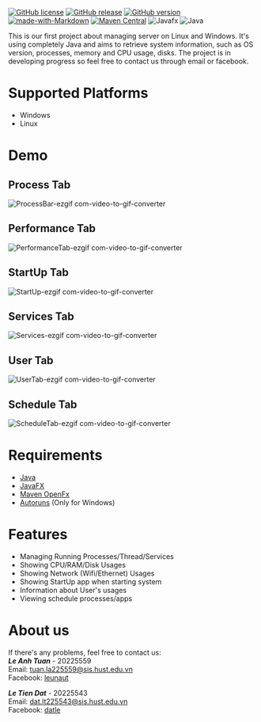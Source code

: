 [![GitHub license](https://img.shields.io/github/license/Naereen/StrapDown.js.svg)](https://github.com/Naereen/StrapDown.js/blob/master/LICENSE)
[![GitHub release](https://img.shields.io/github/release/Naereen/StrapDown.js.svg)](https://GitHub.com/Naereen/StrapDown.js/releases/)
[![GitHub version](https://badge.fury.io/gh/Naereen%2FStrapDown.js.svg)](https://github.com/Naereen/StrapDown.js)
[![made-with-Markdown](https://img.shields.io/badge/Made%20with-Markdown-1f425f.svg)](http://commonmark.org)
[![Maven Central](https://img.shields.io/maven-central/v/com.github.oshi/oshi-core.svg?label=Maven%20Central)](https://central.sonatype.com/search?namespace=com.github.oshi&sort=name)
![Javafx](https://img.shields.io/badge/javafx-%23FF0000.svg?style=for-the-badge&logo=javafx&logoColor=white)
![Java](https://img.shields.io/badge/java-%23ED8B00.svg?style=for-the-badge&logo=openjdk&logoColor=white)

This is our first project about managing server on Linux and Windows. It's using completely Java and aims to retrieve system information, such as OS version, processes, memory and CPU usage, disks. The project is in developing progress so feel free to contact us through email or facebook.

# Supported Platforms 
-  Windows
-  Linux

# Demo
## Process Tab
![ProcessBar-ezgif com-video-to-gif-converter](https://github.com/D4tLe/Project1.Server_Info/assets/57163498/b0b512d4-41bb-468e-90de-a103cf4332f3)
## Performance Tab
![PerformanceTab-ezgif com-video-to-gif-converter](https://github.com/D4tLe/Project1.Server_Info/assets/57163498/6ad42dd4-e39e-4d80-989c-35e95165379f)
## StartUp Tab
![StartUp-ezgif com-video-to-gif-converter](https://github.com/D4tLe/Project1.Server_Info/assets/57163498/063debfd-f7d2-4a88-9780-1eac2e0a71a4)
## Services Tab
![Services-ezgif com-video-to-gif-converter](https://github.com/D4tLe/Project1.Server_Info/assets/57163498/b9d51500-260f-4186-b9c7-94abd889b633)
## User Tab
![UserTab-ezgif com-video-to-gif-converter](https://github.com/D4tLe/Project1.Server_Info/assets/57163498/74a8200d-c540-44ae-9898-ed81b93e8844)
## Schedule Tab
![ScheduleTab-ezgif com-video-to-gif-converter](https://github.com/D4tLe/Project1.Server_Info/assets/57163498/08c38d53-60f2-4e8a-96cf-b35c96a8e851)


# Requirements
-  [Java]([https://netbeans.apache.org/front/main/index.html](https://openjfx.io/))
-  [JavaFX]([https://gluonhq.com/products/scene-builder/](https://openjfx.io/))
-  [Maven OpenFx](https://mvnrepository.com/artifact/org.openjfx)
-  [Autoruns](https://learn.microsoft.com/en-us/sysinternals/downloads/autoruns) (Only for Windows)

# Features
-  Managing Running Processes/Thread/Services
-  Showing CPU/RAM/Disk Usages
-  Showing Network (Wifi/Ethernet) Usages
-  Showing StartUp app when starting system
-  Information about User's usages
-  Viewing schedule processes/apps

# About us
If there's any problems, feel free to contact us: <br>
***Le Anh Tuan*** - 20225559 <br>
Email: tuan.la225559@sis.hust.edu.vn <br>
Facebook: [leunaut](https://www.facebook.com/leunaut/)<br>

***Le Tien Dat*** - 20225543 <br>
Email: dat.lt225543@sis.hust.edu.vn <br>
Facebook: [datle](https://www.facebook.com/profile.php?id=100012222158979) <br>
